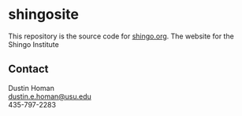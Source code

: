 <h1>shingosite</h1>
<p>This repository is the source code for <a href="shingo.org">shingo.org</a>. The website for the Shingo Institute</p>
<h2>Contact</h2>
<p>Dustin Homan<br>
<a href="mailto:dustin.e.homan@usu.edu">dustin.e.homan@usu.edu</a><br>
435-797-2283</p>
